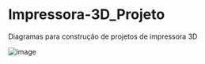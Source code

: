 # Impressora-3D_Projeto
 Diagramas para construção de projetos de impressora 3D
 
 ![image](https://user-images.githubusercontent.com/64553168/121253052-0d089480-c87f-11eb-9f9d-c21ff5cbd693.png)


